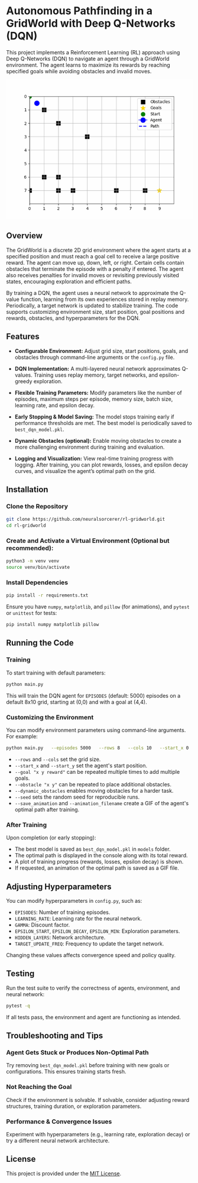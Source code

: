 # Autonomous Pathfinding in a GridWorld with Deep Q-Networks (DQN)

This project implements a Reinforcement Learning (RL) approach using Deep Q-Networks (DQN) to navigate an agent through a GridWorld environment. The agent learns to maximize its rewards by reaching specified goals while avoiding obstacles and invalid moves.

![Optimal](optimal_path.gif)

## Overview

The GridWorld is a discrete 2D grid environment where the agent starts at a specified position and must reach a goal cell to receive a large positive reward. The agent can move up, down, left, or right. Certain cells contain obstacles that terminate the episode with a penalty if entered. The agent also receives penalties for invalid moves or revisiting previously visited states, encouraging exploration and efficient paths.

By training a DQN, the agent uses a neural network to approximate the Q-value function, learning from its own experiences stored in replay memory. Periodically, a target network is updated to stabilize training. The code supports customizing environment size, start position, goal positions and rewards, obstacles, and hyperparameters for the DQN.

## Features

- **Configurable Environment:** Adjust grid size, start positions, goals, and obstacles through command-line arguments or the `config.py` file.

- **DQN Implementation:** A multi-layered neural network approximates Q-values. Training uses replay memory, target networks, and epsilon-greedy exploration.

- **Flexible Training Parameters:** Modify parameters like the number of episodes, maximum steps per episode, memory size, batch size, learning rate, and epsilon decay.

- **Early Stopping & Model Saving:** The model stops training early if performance thresholds are met. The best model is periodically saved to `best_dqn_model.pkl`.

- **Dynamic Obstacles (optional):** Enable moving obstacles to create a more challenging environment during training and evaluation.

- **Logging and Visualization:** View real-time training progress with logging. After training, you can plot rewards, losses, and epsilon decay curves, and visualize the agent’s optimal path on the grid.

## Installation

### Clone the Repository

```bash
git clone https://github.com/neuralsorcerer/rl-gridworld.git
cd rl-gridworld
```

### Create and Activate a Virtual Environment (Optional but recommended):

```bash
python3 -m venv venv
source venv/bin/activate
```

### Install Dependencies

```bash
pip install -r requirements.txt
```

Ensure you have `numpy`, `matplotlib`, and `pillow` (for animations), and `pytest` or `unittest` for tests:

```bash
pip install numpy matplotlib pillow
```

## Running the Code

### Training

To start training with default parameters:

```bash
python main.py
```

This will train the DQN agent for `EPISODES` (default: 5000) episodes on a default 8x10 grid, starting at (0,0) and with a goal at (4,4).

### Customizing the Environment

You can modify environment parameters using command-line arguments. For example:

```bash
python main.py   --episodes 5000   --rows 8   --cols 10   --start_x 0   --start_y 0   --goal "7 9 50"   --save_animation   --animation_filename optimal_path.gif
```

- `--rows` and `--cols` set the grid size.
- `--start_x` and `--start_y` set the agent's start position.
- `--goal "x y reward"` can be repeated multiple times to add multiple goals.
- `--obstacle "x y"` can be repeated to place additional obstacles.
- `--dynamic_obstacles` enables moving obstacles for a harder task.
- `--seed` sets the random seed for reproducible runs.
- `--save_animation` and `--animation_filename` create a GIF of the agent's optimal path after training.

### After Training

Upon completion (or early stopping):

- The best model is saved as `best_dqn_model.pkl` in `models` folder.
- The optimal path is displayed in the console along with its total reward.
- A plot of training progress (rewards, losses, epsilon decay) is shown.
- If requested, an animation of the optimal path is saved as a GIF file.

## Adjusting Hyperparameters

You can modify hyperparameters in `config.py`, such as:

- `EPISODES`: Number of training episodes.
- `LEARNING_RATE`: Learning rate for the neural network.
- `GAMMA`: Discount factor.
- `EPSILON_START`, `EPSILON_DECAY`, `EPSILON_MIN`: Exploration parameters.
- `HIDDEN_LAYERS`: Network architecture.
- `TARGET_UPDATE_FREQ`: Frequency to update the target network.

Changing these values affects convergence speed and policy quality.

## Testing

Run the test suite to verify the correctness of agents, environment, and neural network:

```bash
pytest -q
```

If all tests pass, the environment and agent are functioning as intended.

## Troubleshooting and Tips

### Agent Gets Stuck or Produces Non-Optimal Path

Try removing `best_dqn_model.pkl` before training with new goals or configurations. This ensures training starts fresh.

### Not Reaching the Goal

Check if the environment is solvable. If solvable, consider adjusting reward structures, training duration, or exploration parameters.

### Performance & Convergence Issues

Experiment with hyperparameters (e.g., learning rate, exploration decay) or try a different neural network architecture.

## License

This project is provided under the [MIT License](LICENSE).
